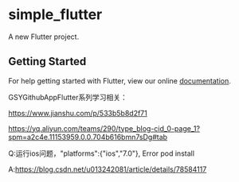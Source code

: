 # simple_flutter

A new Flutter project.

## Getting Started

For help getting started with Flutter, view our online
[documentation](https://flutter.io/).


GSYGithubAppFlutter系列学习相关：

https://www.jianshu.com/p/533b5b8d2f71

https://yq.aliyun.com/teams/290/type_blog-cid_0-page_1?spm=a2c4e.11153959.0.0.704b616bmn7sDg#tab

Q:运行ios问题，"platforms":{"ios","7.0"}, Error pod install

A:https://blog.csdn.net/u013242081/article/details/78584117
